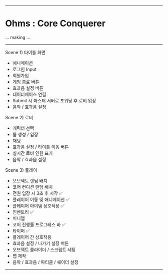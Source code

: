 * * *
# Ohms : Core Conquerer
... making ...
* * *
Scene 1) 타이틀 화면
- 애니메이션
- 로그인 Input
- 회원가입
- 게임 종료 버튼
- 효과음 설정 버튼
- 데이터베이스 연결
- Submit 시 마스터 서버로 포워딩 후 로비 입장
- 음악 / 효과음 설정

Scene 2) 로비
- 캐릭터 선택
- 룸 생성 / 입장
- 채팅
- 효과음 설정 / 타이틀 이동 버튼
- 실시간 로비 인원 표기
- 음악 / 효과음 설정

Scene 3) 플레이
- 오브젝트 랜덤 배치
- 코어 컨디션 랜덤 배치
- 전원 입장 시 3초 후 시작 ✅
- 플레이어 이동 및 애니메이션 ✅
- 플레이어 아이템 상호작용 ✅
- 인벤토리 ✅
- 미니맵
- 코어 진행률 프로그레스 바 ✅
- 타이머 ✅
- 플레이어 간 상호작용
- 효과음 설정 / 나가기 설정 버튼
- 오브젝트 콜라이더 / 스크립트 세팅
- 맵 제작
- 음악 / 효과음 / 파티클 / 쉐이더 설정
* * *
